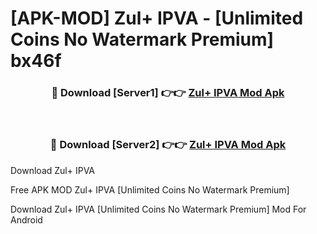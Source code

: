 # [APK-MOD] Zul+ IPVA - [Unlimited Coins No Watermark Premium] bx46f



<div align="center">
<h3>🔴 Download [Server1] 👉👉 <a href="https://momento.my/?title=Zul+_IPVA">Zul+ IPVA Mod Apk</a></h3><br>

<h3>🔴 Download [Server2] 👉👉 <a href="https://momento.my/?title=Zul+_IPVA">Zul+ IPVA Mod Apk</a></h3>
</div>



Download Zul+ IPVA 

Free APK MOD Zul+ IPVA [Unlimited Coins No Watermark Premium]

Download Zul+ IPVA [Unlimited Coins No Watermark Premium] Mod For Android
